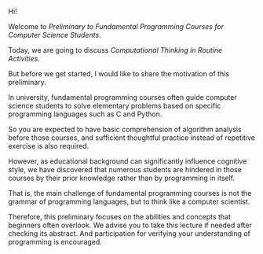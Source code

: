Hi!

Welcome to *Preliminary to Fundamental Programming Courses for Computer Science Students*.

Today, we are going to discuss *Computational Thinking in Routine Activities*.

But before we get started, I would like to share the motivation of this preliminary.

In university, fundamental programming courses often guide computer science students to solve elementary problems based on specific programming languages such as C and Python. 

So you are expected to have basic comprehension of algorithm analysis before those courses, and sufficient thoughtful practice instead of repetitive exercise is also required.

However, as educational background can significantly influence cognitive style, we have discovered that numerous students are hindered in those courses by their prior knowledge rather than by programming in itself.

That is, the main challenge of fundamental programming courses is not the grammar of programming languages, but to think like a computer  scientist.

Therefore, this preliminary focuses on the abilities and concepts that beginners often overlook. We advise you to take this lecture if needed after checking its abstract. And participation for verifying your understanding of programming is encouraged.